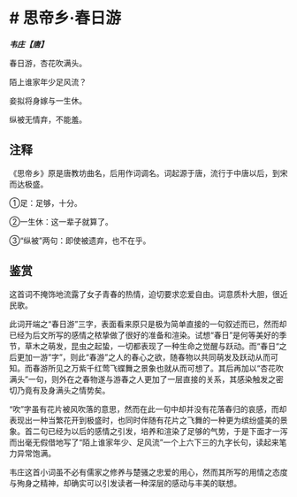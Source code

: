 # # 思帝乡·春日游

***韦庄【唐】***

春日游，杏花吹满头。

陌上谁家年少足风流？

妾拟将身嫁与一生休。

纵被无情弃，不能羞。

## 注释

《思帝乡》原是唐教坊曲名，后用作词调名。词起源于唐，流行于中唐以后，到宋而达极盛。

①足：足够，十分。

②一生休：这一辈子就算了。

③“纵被”两句：即使被遗弃，也不在乎。

## 鉴赏

这首词不掩饰地流露了女子青春的热情，迫切要求恋爱自由。词意质朴大胆，很近民歌。

此词开端之“春日游”三字，表面看来原只是极为简单直接的一句叙述而已，然而却已经为后文所写的感情之秾挚做了很好的准备和渲染。试想“春日”是何等美好的季节，草木之萌发，昆虫之起蛰，一切都表现了一种生命之觉醒与跃动。而“春日“之后更加一游”字”，则此“春游”之人的春心之欲，随春物以共同萌发及跃动从而可知。而春游所见之万紫千红莺飞蝶舞之景象也就从而可想了。其后再加以“杏花吹满头”一句，则外在之春物遂与游春之人更加了一层直接的关系，其感染触发之密切乃竟有及身满头之情势矣。

“吹”字虽有花片被风吹落的意思，然而在此一句中却并没有花落春归的哀感，而却表现出一种当繁花开到极盛时，也同时伴随有花片之飞舞的一种更为缤纷盛美的景象。首二句已经为以后的感情之引发，培养和渲染了足够的气势，于是下面才一泻而出毫无假借地写了“陌上谁家年少、足风流”一个上六下三的九字长句，读起来笔力异常饱满。

韦庄这首小词虽不必有儒家之修养与楚骚之忠爱的用心，然而其所写的用情之态度与殉身之精神，却确实可以引发读者一种深层的感动与丰美的联想。
